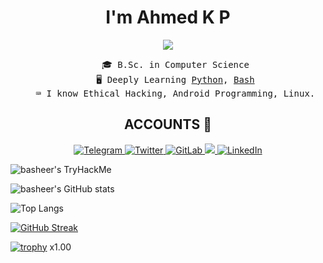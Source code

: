 <h1 align="center">I'm Ahmed K P</h1>
<p align="center"><img src="https://komarev.com/ghpvc/?username=basheerkp" /></p>
<ul align="center" style="list-style-type:none;">
<samp>
<li>🎓 B.Sc. in Computer Science</li>
<li>🖥️ Deeply Learning <a href="https://python.org">Python</a>, <a href="https://html.spec.whatwg.org/">Bash</a></li>
<li>⌨️ I know Ethical Hacking, Android Programming, Linux.
</ul>

<h2 align="center">ACCOUNTS 📌</h2>

<p align="center">
    <a href="https://telegram.me/basheerkp">
        <img
            src="https://img.shields.io/badge/Telegram-2CA5E0?style=for-the-badge&logo=telegram&logoColor=white"
            alt="Telegram"
        />
    </a>
    <a href="https://twitter.com/basheer_n_c">
        <img
            src="https://img.shields.io/badge/Twitter-blue?&style=for-the-badge&logoColor=white&logo=twitter"
            alt="Twitter"
        />
    </a>
    <a href="https://gitlab.com/basheerkp">
        <img
            src="https://img.shields.io/badge/GitLab-red?style=for-the-badge&logoColor=white&logo=gitlab"
            alt="GitLab"
        />
    </a>
    <a href="https://stackoverflow.com/users/15123053/basheer-n-c">
        <img src="https://img.shields.io/badge/Stack_Overflow-F48024?&style=for-the-badge&logoColor=white&logo=stackoverflow alt="Stack Overflow" />
    </a>
    <a href="https://www.linkedin.com/in/basheerkp/">
        <img
            src="https://img.shields.io/badge/LinkedIn-blue?&style=for-the-badge&logo=linkedin"
            alt="LinkedIn"
        />
    </a>
</p>

![basheer's TryHackMe](https://tryhackme-badges.s3.amazonaws.com/basheerkp.png)

![basheer's GitHub stats](https://github-readme-stats.vercel.app/api?username=basheerkp&show_icons=true&theme=dark)

![Top Langs](https://github-readme-stats.vercel.app/api/top-langs/?username=basheerkp&hide=css,html&theme=dark)

[![GitHub Streak](https://streak-stats.demolab.com?user=basheerkp&theme=darcula&border_radius=30&mode=weekly&fire=02DDD7)](https://git.io/streak-stats)


[![trophy](https://github-profile-trophy.vercel.app/?username=basheerkp&theme=darkhub)](https://github.com/basheerkp/github-profile-trophy)
x1.00
